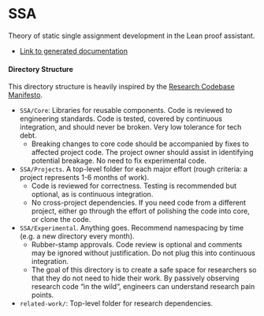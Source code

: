 # SSA

Theory of static single assignment development in the Lean
proof assistant.

- [Link to generated documentation](https://bollu.github.io/ssa/)


#### Directory Structure

This directory structure is heavily inspired by the [Research Codebase Manifesto](https://www.moderndescartes.com/essays/research_code/).


- `SSA/Core`: Libraries for reusable components. Code is reviewed to
  engineering standards. Code is tested, covered by continuous integration, and
  should never be broken. Very low tolerance for tech debt.
    - Breaking changes to core code should be accompanied by fixes to affected
      project code. The project owner should assist in identifying potential
      breakage. No need to fix experimental code.
- `SSA/Projects`. A top-level folder for each major effort (rough criteria: a project represents 1-6 months of work).
    - Code is reviewed for correctness. Testing is recommended but optional, as
      is continuous integration.
    - No cross-project dependencies. If you need code from a different project,
      either go through the effort of polishing the code into core, or clone
      the code.
- `SSA/Experimental`. Anything goes. Recommend namespacing by time (e.g. a new
  directory every month).
    - Rubber-stamp approvals. Code review is optional and comments may be
      ignored without justification. Do not plug this into continuous
      integration.
    - The goal of this directory is to create a safe space for researchers so
      that they do not need to hide their work. By passively observing research
      code “in the wild”, engineers can understand research pain points.
- `related-work/`: Top-level folder for research dependencies.
